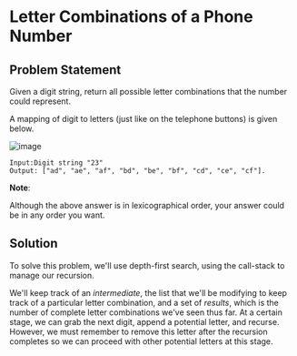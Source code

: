 # Letter Combinations of a Phone Number

## Problem Statement
Given a digit string, return all possible letter combinations that the number could represent.

A mapping of digit to letters (just like on the telephone buttons) is given below.

![image](http://upload.wikimedia.org/wikipedia/commons/thumb/7/73/Telephone-keypad2.svg/200px-Telephone-keypad2.svg.png)

    Input:Digit string "23"
    Output: ["ad", "ae", "af", "bd", "be", "bf", "cd", "ce", "cf"].

**Note**:

Although the above answer is in lexicographical order, your answer could be in any order you want.

## Solution

To solve this problem, we'll use depth-first search, using the call-stack to manage our recursion.

We'll keep track of an *intermediate*, the list that we'll be modifying to keep track of a particular letter combination, and a set of *results*, which is the number of complete letter combinations we've seen thus far.  At a certain stage, we can grab the next digit, append a potential letter, and recurse.  However, we must remember to remove this letter after the recursion completes so we can proceed with other potential letters at this stage.
